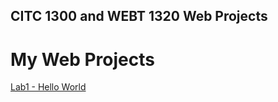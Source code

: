 ## CITC 1300 and WEBT 1320 Web Projects
<h1>My Web Projects</h1>

<a href="Lab1/index.html" target="_blank">Lab1 - Hello World</a>



